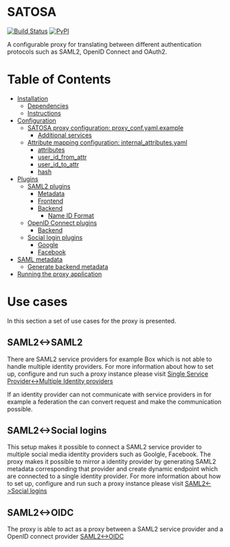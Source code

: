 # SATOSA
[![Build Status](https://travis-ci.org/its-dirg/SATOSA.svg?branch=travis)](https://travis-ci.org/its-dirg/SATOSA)
[![PyPI](https://img.shields.io/pypi/v/SATOSA.svg)](https://pypi.python.org/pypi/SATOSA)

A configurable proxy for translating between different authentication protocols such as SAML2, 
OpenID Connect and OAuth2.

# Table of Contents

- [Installation](doc/README.md#installation)
    - [Dependencies](doc/README.md#dependencies)
    - [Instructions](doc/README.md#install_instructions)
- [Configuration](doc/README.md#configuration)
    - [SATOSA proxy configuration: proxy_conf.yaml.example](doc/README.md#proxy_conf)
        - [Additional services](doc/README.md#additional_service)
    - [Attribute mapping configuration: internal_attributes.yaml](doc/README.md#attr_map)
        - [attributes](doc/README.md#attributes)
        - [user_id_from_attr](doc/README.md#user_id_from_attr)
        - [user_id_to_attr](doc/README.md#user_id_to_attr)
        - [hash](doc/README.md#hash)
- [Plugins](doc/README.md#plugins)
    - [SAML2 plugins](doc/README.md#saml_plugin)
        - [Metadata](doc/README.md#metadata)
        - [Frontend](doc/README.md#frontend)
        - [Backend](doc/README.md#backend)
            - [Name ID Format](doc/README.md#name_id)
    - [OpenID Connect plugins](doc/README.md#openid_plugin)
        - [Backend](doc/README.md#backend)
    - [Social login plugins](doc/README.md#social_plugins)
        - [Google](doc/README.md#google)
        - [Facebook](doc/README.md#facebook)
- [SAML metadata](doc/README.md#saml_metadata)
    - [Generate backend metadata](doc/README.md#backend_metadata)
- [Running the proxy application](doc/README.md#run)


# Use cases
In this section a set of use cases for the proxy is presented. 

## SAML2<->SAML2
There are SAML2 service providers for example Box which is not able to handle multiple identity 
providers. For more information about how to set up, configure and run such a proxy instance 
please visit [Single Service Provider<->Multiple Identity providers](doc/one-to-many.md)

If an identity provider can not communicate with service providers in for example a federation the 
can convert request and make the communication possible.

## SAML2<->Social logins
This setup makes it possible to connect a SAML2 service provider to multiple social media identity 
providers such as Goolgle, Facebook. The proxy makes it possible to mirror a identity provider by 
generating SAML2 metadata corresponding that provider and create dynamic endpoint which 
are connected to a single identity provider.
For more information about how to set up, configure and run such a proxy instance please visit 
[SAML2<->Social logins](doc/SAML2-to-Social_logins.md)

## SAML2<->OIDC
The proxy is able to act as a proxy between a SAML2 service provider and a OpenID connect provider 
[SAML2<->OIDC](doc/saml2-to-oidc.md)
